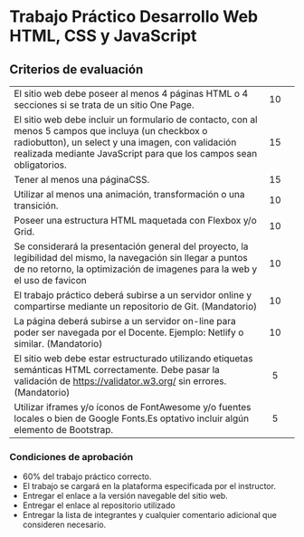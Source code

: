 # Trabajo Práctico Desarrollo Web HTML, CSS y JavaScript

## Criterios de evaluación

||||
| ------------- |:-------------:|:-------------:|
|El sitio web debe poseer al menos 4 páginas HTML o 4 secciones si se trata de un sitio One Page.      | 10 | |
|El sitio web debe incluir un formulario de contacto, con al menos 5 campos que incluya (un checkbox o radiobutton), un select y una imagen, con validación realizada mediante JavaScript para que los campos sean obligatorios.|15| |
|Tener al menos una páginaCSS.|15| |
|Utilizar al menos una animación, transformación o una transición. |10| |
|Poseer una estructura HTML maquetada con Flexbox y/o Grid.|10| |
|Se considerará la presentación general del proyecto, la legibilidad del mismo, la navegación sin llegar a puntos de no retorno, la optimización de imagenes para la web y el uso de favicon|10|
|El trabajo práctico deberá subirse a un servidor online y compartirse mediante un repositorio de Git. (Mandatorio) |10 | |
|La página deberá subirse a un servidor on-line para poder ser navegada por el Docente. Ejemplo: Netlify o similar. (Mandatorio)|10| |
|El sitio web debe estar estructurado utilizando etiquetas semánticas HTML correctamente. Debe pasar la validación de https://validator.w3.org/ sin errores. (Mandatorio)|5| |
|Utilizar iframes y/o íconos de FontAwesome y/o fuentes locales o bien de Google Fonts.Es optativo incluir algún elemento de Bootstrap.|5| |

### Condiciones de aprobación

* 60% del trabajo práctico correcto.
* El trabajo se cargará en la plataforma especificada por el instructor.
* Entregar el enlace a la versión navegable del sitio web.
* Entregar el enlace al repositorio utilizado
* Entregar la lista de integrantes y cualquier comentario adicional que consideren necesario.